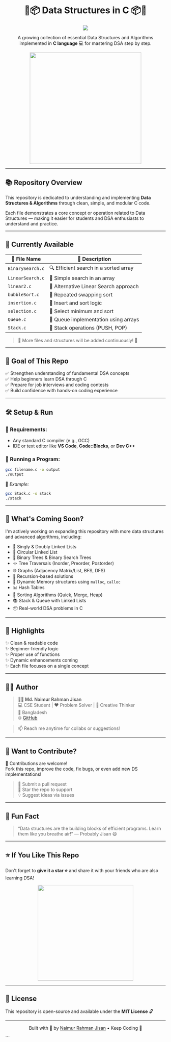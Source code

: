 <h1 align="center">🧠📦 Data Structures in C 📦🧠</h1>

<p align="center">
  <img src="https://readme-typing-svg.demolab.com/?lines=Welcome+to+Data+Structures+World!;Implemented+with+Love+in+C!;Let%27s+crack+DSA+together!&center=true&width=500&height=30&color=58A6FF&vCenter=true&size=20" />
</p>

<p align="center">
  A growing collection of essential Data Structures and Algorithms implemented in <b>C language</b> 💻 for mastering DSA step by step.
</p>

<p align="center">
  <img src="https://media.giphy.com/media/qgQUggAC3Pfv687qPC/giphy.gif" width="350" />
</p>

---

## 📚 Repository Overview

This repository is dedicated to understanding and implementing **Data Structures & Algorithms** through clean, simple, and modular C code.

Each file demonstrates a core concept or operation related to Data Structures — making it easier for students and DSA enthusiasts to understand and practice.

---

## 🧾 Currently Available

| 🔢 File Name         | 📌 Description                            |
|----------------------|--------------------------------------------|
| `BinarySearch.c`      | 🔍 Efficient search in a sorted array       |
| `LinearSearch.c`      | 🧮 Simple search in an array                |
| `linear2.c`           | 🧪 Alternative Linear Search approach       |
| `bubbleSort.c`        | 🔁 Repeated swapping sort                  |
| `insertion.c`         | 🧩 Insert and sort logic                   |
| `selection.c`         | 🎯 Select minimum and sort                |
| `Queue.c`             | 🚪 Queue implementation using arrays       |
| `Stack.c`             | 🧱 Stack operations (PUSH, POP)            |

> 📁 More files and structures will be added continuously! 🌱

---

## 🎯 Goal of This Repo

✅ Strengthen understanding of fundamental DSA concepts  
✅ Help beginners learn DSA through C  
✅ Prepare for job interviews and coding contests  
✅ Build confidence with hands-on coding experience

---

## 🛠️ Setup & Run

### 🧰 Requirements:
- Any standard C compiler (e.g., GCC)
- IDE or text editor like **VS Code**, **Code::Blocks**, or **Dev C++**

### 🚀 Running a Program:
```bash
gcc filename.c -o output
./output
```
📌 *Example:*  
```bash
gcc Stack.c -o stack
./stack
```

---

## 🔮 What's Coming Soon?

I'm actively working on expanding this repository with more data structures and advanced algorithms, including:

- 🔗 Singly & Doubly Linked Lists  
- 🔁 Circular Linked List  
- 🌳 Binary Trees & Binary Search Trees  
- 🪢 Tree Traversals (Inorder, Preorder, Postorder)  
- 🌐 Graphs (Adjacency Matrix/List, BFS, DFS)  
- 🧮 Recursion-based solutions  
- 🧠 Dynamic Memory structures using `malloc`, `calloc`  
- 📊 Hash Tables  
- 📌 Sorting Algorithms (Quick, Merge, Heap)  
- 📚 Stack & Queue with Linked Lists  
- 📦 Real-world DSA problems in C

---

## 🌟 Highlights

✨ Clean & readable code  
✨ Beginner-friendly logic  
✨ Proper use of functions  
✨ Dynamic enhancements coming  
✨ Each file focuses on a single concept  

---

## 🧑‍💻 Author

> **👨‍💻 Md. Naimur Rahman Jisan**  
> 💻 CSE Student | ❤️ Problem Solver | 🎨 Creative Thinker  
> 📍 Bangladesh  
> 🌐 [GitHub](https://github.com/nr-jisan)

> 📫 Reach me anytime for collabs or suggestions!

---

## 💬 Want to Contribute?

🙌 Contributions are welcome!  
Fork this repo, improve the code, fix bugs, or even add new DS implementations!

> 🔁 Submit a pull request  
> 🌟 Star the repo to support  
> 💡 Suggest ideas via issues

---

## 🧩 Fun Fact

> “Data structures are the building blocks of efficient programs. Learn them like you breathe air!” — Probably Jisan 😄

---

## ⭐ If You Like This Repo

Don't forget to **give it a star ⭐** and share it with your friends who are also learning DSA!

<p align="center">
  <img src="https://media.giphy.com/media/l0MYt5jPR6QX5pnqM/giphy.gif" width="300" />
</p>

---

## 📜 License

This repository is open-source and available under the **MIT License** 🔓

---

<p align="center">
  Built with 💙 by <a href="https://github.com/nr-jisan">Naimur Rahman Jisan</a> • Keep Coding 🚀
</p>
```
